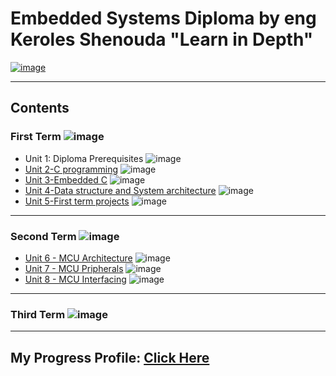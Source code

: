 # Embedded Systems Diploma by eng Keroles Shenouda "Learn in Depth"

[![image](https://drive.google.com/uc?export=view&id=1Bcpl5OGMCVsqHlF52MFKXuOHNEaKHi92)](https://www.learn-in-depth.com/online-diploma/mahameda.naby@gmail.com)

---

## Contents

### First Term ![image](https://progress-bar.dev/100/?title=Done%20)

- Unit 1: Diploma Prerequisites ![image](https://progress-bar.dev/100/?title=No_Assignments&color=bababa)
- [Unit 2-C programming](https://github.com/Hesham-14/embedded_system/tree/master/Unit%202-C%20programming) ![image](https://progress-bar.dev/100/)
- [Unit 3-Embedded C](https://github.com/Hesham-14/embedded_system/tree/master/Unit%203-Embedded%20C) ![image](https://progress-bar.dev/100/)
- [Unit 4-Data structure and System architecture](https://github.com/Hesham-14/embedded_system/tree/master/Unit%204-Data%20structure%20and%20System%20architecture) ![image](https://progress-bar.dev/100/)
- [Unit 5-First term projects](https://github.com/Hesham-14/embedded_system/tree/master/Unit%205-First%20term%20projects) ![image](https://progress-bar.dev/100/)

---

### Second Term ![image](https://progress-bar.dev/15/?title=In%20Progress&color=eb6734)

- [Unit 6 - MCU Architecture](https://github.com/Hesham-14/embedded_system/tree/master/Unit%206%20-%20MCU%20Architecture) ![image](https://progress-bar.dev/100/)
- [Unit 7 - MCU Pripherals](https://github.com/Hesham-14/embedded_system/tree/master/Unit%207%20-%20MCU%20Pripherals) ![image](https://progress-bar.dev/100/)
- [Unit 8 - MCU Interfacing](https://github.com/Hesham-14/embedded_system/tree/master/Unit%208%20-%20MCU%20Interfacing) ![image](https://progress-bar.dev/100/)

---

### Third Term ![image](https://progress-bar.dev/0/?title=Not%20Yet&color=ff0000)

---
## My Progress Profile: [Click Here](https://www.learn-in-depth.com/onlinediploma/heshammuhammed14@gmail.com)
